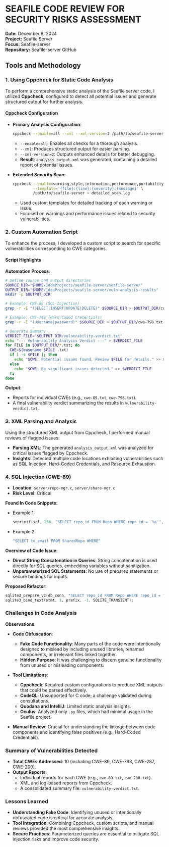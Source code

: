 # SEAFILE CODE REVIEW FOR SECURITY RISKS ASSESSMENT
**Date:** December 8, 2024  
**Project:** Seafile Server  
**Focus:** Seafile-server  
**Repository:** Seafile-server GitHub  

## Tools and Methodology

### 1. Using **Cppcheck** for Static Code Analysis
To perform a comprehensive static analysis of the Seafile server code, I utilized **Cppcheck**, configured to detect all potential issues and generate structured output for further analysis. 

#### **Cppcheck Configuration**
- **Primary Analysis Configuration**:
  ```bash
  cppcheck --enable=all --xml --xml-version=2 /path/to/seafile-server 2> analysis_output.xml
  ```
  - `--enable=all`: Enables all checks for a thorough analysis.
  - `--xml`: Produces structured output for easier parsing.
  - `--xml-version=2`: Outputs enhanced details for better debugging.
  - **Result**: `analysis_output.xml` was generated, containing a detailed report of potential issues.

- **Extended Security Scan**:
  ```bash
  cppcheck --enable=warning,style,information,performance,portability \
           --template='{file}:{line}:{severity}:{message}' \
           /path/to/seafile-server > detailed_scan.log
  ```
  - Used custom templates for detailed tracking of each warning or issue.
  - Focused on warnings and performance issues related to security vulnerabilities.

### 2. Custom Automation Script
To enhance the process, I developed a custom script to search for specific vulnerabilities corresponding to CWE categories.

#### Script Highlights

**Automation Process**:
```bash
# Define source and output directories
SOURCE_DIR="$HOME/IdeaProjects/seafile-server/seafile-server"
OUTPUT_DIR="$HOME/IdeaProjects/seafile-server/vuln-analysis-results"
mkdir -p $OUTPUT_DIR

# Example: CWE-89 (SQL Injection)
grep -r -E "(SELECT|INSERT|UPDATE|DELETE)" $SOURCE_DIR > $OUTPUT_DIR/cwe-89.txt

# Example: CWE-798 (Hard-Coded Credentials)
grep -r -E "(username|password)" $SOURCE_DIR > $OUTPUT_DIR/cwe-798.txt

# Generate Summary
VERDICT_FILE="$OUTPUT_DIR/vulnerability-verdict.txt"
echo "--- Vulnerability Analysis Verdict ---" > $VERDICT_FILE
for FILE in $OUTPUT_DIR/*.txt; do
  CWE=$(basename $FILE .txt)
  if [ -s $FILE ]; then
    echo "$CWE: Potential issues found. Review $FILE for details." >> $VERDICT_FILE
  else
    echo "$CWE: No significant issues detected." >> $VERDICT_FILE
  fi
done
```

**Output**:
- Reports for individual CWEs (e.g., `cwe-89.txt`, `cwe-798.txt`).
- A final vulnerability verdict summarizing the results in `vulnerability-verdict.txt`.

### 3. XML Parsing and Analysis
Using the structured XML output from Cppcheck, I performed manual reviews of flagged issues:

- **Parsing XML**: The generated `analysis_output.xml` was analyzed for critical issues flagged by Cppcheck.
- **Insights**: Detected multiple code locations exhibiting vulnerabilities such as SQL Injection, Hard-Coded Credentials, and Resource Exhaustion.

### 4. SQL Injection (CWE-89)

- **Location**: `server/repo-mgr.c`, `server/share-mgr.c`
- **Risk Level**: Critical

**Found In Code Snippets**:
- Example 1:
  ```c
  snprintf(sql, 256, "SELECT repo_id FROM Repo WHERE repo_id = '%s'", prefix);
  ```
- Example 2:
  ```c
  "SELECT to_email FROM SharedRepo WHERE"
  ```

**Overview of Code Issue**:
- **Direct String Concatenation in Queries**: String concatenation is used directly for SQL queries, embedding variables without sanitization.
- **Unparameterized SQL Statements**: No use of prepared statements or secure bindings for inputs.

**Proposed Refactor**:
```c
sqlite3_prepare_v2(db_conn, "SELECT repo_id FROM Repo WHERE repo_id = ?", -1, &stmt, NULL);
sqlite3_bind_text(stmt, 1, prefix, -1, SQLITE_TRANSIENT);
```

### Challenges in Code Analysis

**Observations**:
- **Code Obfuscation**:
  - **Fake Code Functionality**: Many parts of the code were intentionally designed to mislead by including unused libraries, renamed components, or irrelevant files linked together.
  - **Hidden Purpose**: It was challenging to discern genuine functionality from unused or misleading components.

- **Tool Limitations**:
  - **Cppcheck**: Required custom configurations to produce XML outputs that could be parsed effectively.
  - **CodeQL**: Unsupported for C code; a challenge validated during consultations.
  - **Quodana and IntelliJ**: Limited static analysis insights.
  - **Oculus**: Analyzed only `.py` files, which had minimal usage in the Seafile project.

- **Manual Review**: Crucial for understanding the linkage between code components and identifying false positives (e.g., Hard-Coded Credentials).

### Summary of Vulnerabilities Detected

- **Total CWEs Addressed**: 10 (including CWE-89, CWE-798, CWE-287, CWE-200).
- **Output Reports**:
  - Individual reports for each CWE (e.g., `cwe-89.txt`, `cwe-200.txt`).
  - XML and log-based reports from Cppcheck.
  - A consolidated summary file: `vulnerability-verdict.txt`.

### Lessons Learned

- **Understanding Fake Code**: Identifying unused or intentionally obfuscated code is critical for accurate analysis.
- **Tool Integration**: Combining Cppcheck, custom scripts, and manual reviews provided the most comprehensive insights.
- **Secure Practices**: Parameterized queries are essential to mitigate SQL injection risks and improve code security.
